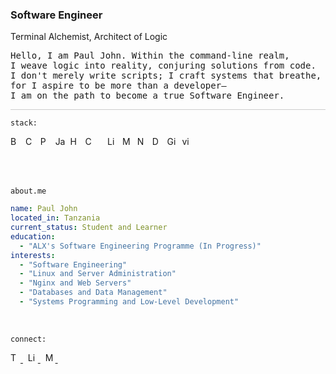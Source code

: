 <h3>Software Engineer</h3>

<p>
<span>Terminal Alchemist</span>, <span>Architect of Logic</span>
</p>

<pre>
Hello, I am Paul John. Within the command-line realm,
I weave logic into reality, conjuring solutions from code.
I don't merely write scripts; I craft systems that breathe,
for I aspire to be more than a developer—
I am on the path to become a true Software Engineer.
</pre>

<div style="border-top: 1px solid #ccc; margin-top: 10px;"></div>

`stack:`

<p>
  <img src="https://cdn.simpleicons.org/gnubash/f5f5f5" alt="Bash" title="Bash" height="16" width="16">&nbsp;
  <img src="https://cdn.simpleicons.org/c/f5f5f5" alt="C" title="C" height="16" width="16">&nbsp;
  <img src="https://cdn.simpleicons.org/python/f5f5f5" alt="Python" title="Python" height="16" width="16">&nbsp;
  <img src="https://cdn.simpleicons.org/javascript/f5f5f5" alt="JavaScript" title="JavaScript" height="16" width="16">&nbsp;
  <img src="https://cdn.simpleicons.org/html5/f5f5f5" alt="HTML" title="HTML" height="16" width="16">&nbsp;
  <img src="https://cdn.simpleicons.org/css3/f5f5f5" alt="CSS" title="CSS" height="16" width="16">&nbsp;&nbsp;&nbsp;&nbsp;
  <img src="https://cdn.simpleicons.org/linux/f5f5f5" alt="Linux" title="Linux" height="16" width="16">&nbsp;
  <img src="https://cdn.simpleicons.org/mysql/f5f5f5" alt="MySQL" title="MySQL" height="16" width="16">&nbsp;
  <img src="https://cdn.simpleicons.org/nginx/f5f5f5" alt="Nginx" title="Nginx" height="16" width="16">&nbsp;
  <img src="https://cdn.simpleicons.org/docker/f5f5f5" alt="Docker" title="Docker" height="16" width="16">&nbsp;
  <img src="https://cdn.simpleicons.org/git/f5f5f5" alt="Git" title="Git" height="16" width="16">&nbsp;
  <img src="https://cdn.simpleicons.org/vim/f5f5f5" alt="vim" title="Vim" height="16" width="16">&nbsp;
</p>
<br><br>

<code>about.me</code>

```yaml
name: Paul John
located_in: Tanzania
current_status: Student and Learner
education:
  - "ALX's Software Engineering Programme (In Progress)"
interests:
  - "Software Engineering"
  - "Linux and Server Administration"
  - "Nginx and Web Servers"
  - "Databases and Data Management"
  - "Systems Programming and Low-Level Development"
```

<br>

<code>connect:</code>

<p>
  <a href="https://twitter.com/namestarlit">
    <img src="https://cdn.simpleicons.org/twitter/f5f5f5" alt="Twitter" height="16" width="16">
  </a>&nbsp;
  <a href="https://www.linkedin.com/in/namestarlit/">
    <img src="https://cdn.simpleicons.org/linkedin/f5f5f5" alt="LinkedIn" height="16" width="16">
  </a>&nbsp;
  <a href="https://medium.com/@namestarlit">
    <img src="https://cdn.simpleicons.org/medium/f5f5f5" alt="Medium" height="16" width="16">
  </a>&nbsp;
</p>
